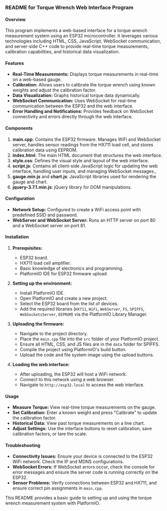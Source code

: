 ### README for Torque Wrench Web Interface Program

#### Overview

This program implements a web-based interface for a torque wrench measurement system using an ESP32 microcontroller. It leverages various technologies including HTML, CSS, JavaScript, WebSocket communication, and server-side C++ code to provide real-time torque measurements, calibration capabilities, and historical data visualization.

#### Features

- **Real-Time Measurements:** Displays torque measurements in real-time on a web-based gauge.
- **Calibration:** Allows users to calibrate the torque wrench using known weights and adjust the calibration factor.
- **Data Visualization:** Graphs historical torque data dynamically.
- **WebSocket Communication:** Uses WebSocket for real-time communication between the ESP32 and the web interface.
- **Error Handling and Notifications:** Provides feedback on WebSocket connectivity and errors directly through the web interface.

#### Components

1. **main.cpp**: Contains the ESP32 firmware. Manages WiFi and WebSocket server, handles sensor readings from the HX711 load cell, and stores calibration data using EEPROM.
2. **index.html**: The main HTML document that structures the web interface.
3. **style.css**: Defines the visual style and layout of the web interface.
4. **script.js**: Contains all client-side JavaScript logic for updating the web interface, handling user inputs, and managing WebSocket messages.,
5. **gauge.min.js** and **chart.js**: JavaScript libraries used for rendering the gauge and chart.
6. **jquery-3.7.1.min.js**: jQuery library for DOM manipulations.

#### Configuration

- **Network Setup:** Configured to create a WiFi access point with predefined SSID and password.
- **WebServer and WebSocket Server:** Runs an HTTP server on port 80 and a WebSocket server on port 81.

#### Installation

1. **Prerequisites:**
   - ESP32 board.
   - HX711 load cell amplifier.
   - Basic knowledge of electronics and programming.
   - PlatformIO IDE for ESP32 firmware upload.

2. **Setting up the environment:**
   - Install PlatformIO IDE.
   - Open PlatformIO and create a new project.
   - Select the ESP32 board from the list of devices.
   - Add the required libraries (`HX711`, `WiFi`, `WebServer`, `FS`, `SPIFFS`, `WebSocketsServer`, `EEPROM`) via the PlatformIO Library Manager.

3. **Uploading the firmware:**
   - Navigate to the project directory.
   - Place the `main.cpp` file into the `src` folder of your PlatformIO project.
   - Ensure all HTML, CSS, and JS files are in the `data` folder for SPIFFS.
   - Compile the project using PlatformIO's build button.
   - Upload the code and file system image using the upload buttons.

4. **Loading the web interface:**
   - After uploading, the ESP32 will host a WiFi network.
   - Connect to this network using a web browser.
   - Navigate to `http://esp32.local` to access the web interface.

#### Usage

- **Measure Torque:** View real-time torque measurements on the gauge.
- **Set Calibration:** Enter a known weight and press "Calibrate" to update the calibration factor.
- **Historical Data:** View past torque measurements on a line chart.
- **Adjust Settings:** Use the interface buttons to reset calibration, save calibration factors, or tare the scale.

#### Troubleshooting

- **Connectivity Issues:** Ensure your device is connected to the ESP32 WiFi network. Check the IP and MDNS configurations.
- **WebSocket Errors:** If WebSocket errors occur, check the console for error messages and ensure the server code is running correctly on the ESP32.
- **Sensor Problems:** Verify connections between ESP32 and HX711, and ensure correct pin assignments in `main.cpp`.

This README provides a basic guide to setting up and using the torque wrench measurement system with PlatformIO.
